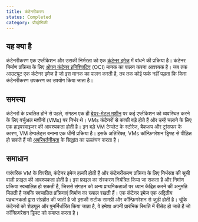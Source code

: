 ```yaml
---
title: कंटेनरीकरण
status: Completed
category: प्रौद्योगिकी
---
```


## यह क्या है 

कंटेनरीकरण एक एप्लीकेशन और उसकी निर्भरता को एक [कंटेनर इमेज](/container-image/) में बांधने की प्रक्रिया है। कंटेनर निर्माण प्रक्रिया के लिए [ओपन कंटेनर इनिशिएटिव](https://opencontainers.org) (OCI) मानक का पालन करना आवश्यक है। जब तक आउटपुट एक कंटेनर इमेज है जो इस मानक का पालन करती है, तब तक कोई फर्क नहीं पड़ता कि किस कंटेनरीकरण उपकरण का उपयोग किया जाता है।

## समस्या  

कंटेनरों के प्रचलित होने से पहले, संगठन एक ही [बेयर-मेटल मशीन](/bare_metal_machine/) पर कई एप्लीकेशन को व्यवस्थित करने के लिए वर्चुअल मशीनों (VMs) पर निर्भर थे। VMs कंटेनरों से काफी बड़े होते हैं और उन्हें चलाने के लिए एक हाइपरवाइजर की आवश्यकता होती है। इन बड़े VM टेम्प्लेट के स्टोरेज, बैकअप और ट्रांसफर के कारण, VM टेम्पलेट्स बनाना एक धीमी प्रक्रिया है। इसके अतिरिक्त, VMs कॉन्फ़िगरेशन ड्रिफ्ट से पीड़ित हो सकते हैं जो [अपरिवर्तनीयता](/immutable_infrastructure/) के सिद्धांत का उल्लंघन करता है।

## समाधान 

पारंपरिक VM के विपरीत, कंटेनर इमेज हल्की होती हैं और कंटेनरीकरण प्रक्रिया के लिए निर्भरता की सूची वाली फ़ाइल की आवश्यकता होती है। इस फ़ाइल का संस्करण नियंत्रित किया जा सकता है और निर्माण प्रक्रिया स्वचालित हो सकती है, जिससे संगठन को अन्य प्राथमिकताओं पर ध्यान केंद्रित करने की अनुमति मिलती है जबकि स्वचालित प्रक्रियाएं निर्माण का ख्याल रखती हैं। एक कंटेनर इमेज एक अद्वितीय पहचानकर्ता द्वारा संग्रहीत की जाती है जो इसकी सटीक सामग्री और कॉन्फ़िगरेशन से जुड़ी होती है। चूंकि कंटेनरों को शेड्यूल और पुनर्निर्धारित किया जाता है, वे हमेशा अपनी प्रारंभिक स्थिति में रीसेट हो जाते हैं जो कॉन्फ़िगरेशन ड्रिफ्ट को समाप्त करता है।
